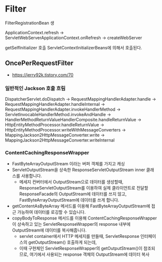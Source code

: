 # Filter

FilterRegistrationBean 생

ApplicationContext.refresh -> ServletWebServerApplicationContext.onRefresh -> createWebServer

getSelfInitializer 호출  ServletContextInitializerBeans에 의해서 호출된다. 


## OncePerRequestFilter

- https://jerry92k.tistory.com/70


### 일반적인 Jackson 호출 흐림
DispatcherServlet.doDispatch
-> RequestMappingHandlerAdapter.handle
-> RequestMappingHandlerAdapter.handleInternal
-> RequestMappingHandlerAdapter.invokeHandlerMethod
-> ServletInvocableHandlerMethod.invokeAndHandle
-> HandlerMethodReturnValueHandlerComposite.handleReturnValue
-> HttpEntityMethodProcessor.handleReturnValue
-> HttpEntityMethodProcessor.writeWithMessageConverters
-> MappingJackson2HttpMessageConverter.write
-> MappingJackson2HttpMessageConverter.writeInternal

### ContentCachingResponseWrapper
- FastByteArrayOutputStream 이라는 버퍼 객체를 가지고 캐싱
- ServletOutputStream을 상속한 ResponseServletOutputStream inner 클래스를 사용합니다. 
  - 메세지 컨버터에서 OutputStream으로 데이터를 생성할때, ResponseServletOutputStream를 이용하여 실제 클라이언트로 전달할 ResponseFacade의 OutputStream에 데이터를 쓰지 않고, FastByteArrayOutputStream에 데이터를 쓰게 합니다.
- getContentAsByteArray 메서드를 이용해 FastByteArrayOutputStream에 접근 가능하여 데이터를 로깅할 수 있습니다.
- copyBodyToResponse 메서드를 이용해 ContentCachingResponseWrapper이 상속하고 있는 ServletResponseWrapper의 response 내부에 OutputStream에 데이터를 복사해줍니다.
  - servlet container에서 HTTP 메세지를 만들때, ServletResponse 인터페이스의 getOutputStream() 호출하게 되는데,
  - 이때 구현체인 ServletResponseWrapper의 getOutputStream()이 참조되므로, 여기에서 사용되는 response 객체의 OutputStream에 데이터 복사
